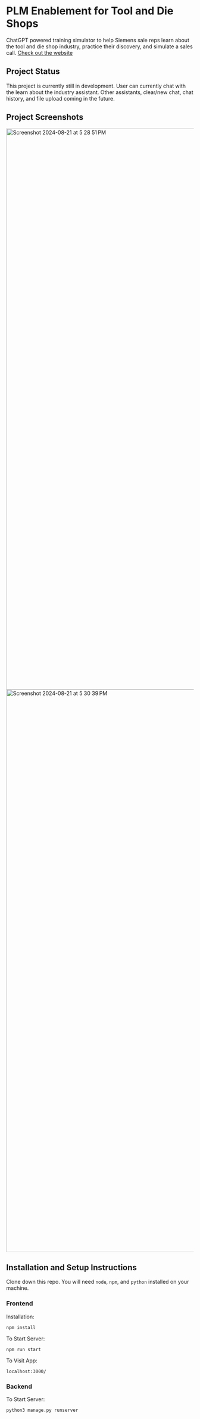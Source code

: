 # PLM Enablement for Tool and Die Shops
ChatGPT powered training simulator to help Siemens sale reps learn about the tool and die shop industry, practice their discovery, and simulate a sales call.
[Check out the website](https://plmenablement.onrender.com)
## Project Status
This project is currently still in development. User can currently chat with the learn about the industry assistant. Other assistants, clear/new chat, chat history, and file upload coming in the future.
## Project Screenshots
<img width="1507" alt="Screenshot 2024-08-21 at 5 28 51 PM" src="https://github.com/user-attachments/assets/7b822363-5f0c-488e-9d75-67513fbf0cc4">
<img width="1512" alt="Screenshot 2024-08-21 at 5 30 39 PM" src="https://github.com/user-attachments/assets/6e84590a-aac0-4aa8-ba3a-a19dfce36dce">

## Installation and Setup Instructions
Clone down this repo. You will need `node`, `npm`, and `python` installed on your machine.
### Frontend

Installation:

`npm install`  

To Start Server:

`npm run start`  

To Visit App:

`localhost:3000/` 

### Backend

To Start Server:

`python3 manage.py runserver`
